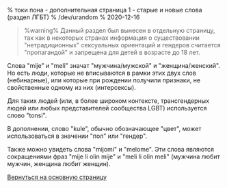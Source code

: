 % токи пона - дополнительная страница 1 - старые и новые слова (раздел ЛГБТ)
% /dev/urandom
% 2020-12-16

> %warning%
> Данный раздел был вынесен в отдельную страницу, так как в некоторых странах информация о существовании "нетрадиционных" сексуальных ориентаций и гендеров считается "пропагандой" и запрещена для детей в возрасте до 18 лет.

Слова "mije" и "meli" значат "мужчина/мужской" и "женщина/женский". Но есть
люди, которые не вписываются в рамки этих двух слов (небинарные), или которые
при рождении получили признаки, не свойственные одному из них (интерсексы).

Для таких людей (или, в более широком контексте, трансгендерных людей или
любых представителей сообщества LGBT) используется слово "tonsi".

В дополнении, слово "kule", обычно обозначающее "цвет", может использоваться в
значении "пол" или "гендер".

Также можно увидеть слова "mijomi" и "melome". Эти слова являются сокращениями
фраз "mije li olin mije" и "meli li olin meli" (мужчина любит мужчин, женщина
любит женщин).

[Вернуться на основную страницу](ru/x1)
